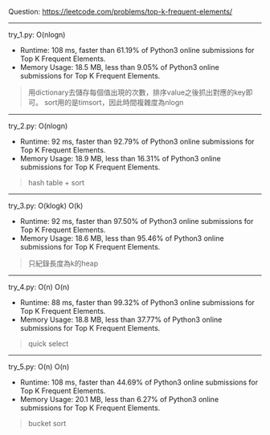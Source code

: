 Question: https://leetcode.com/problems/top-k-frequent-elements/

---

try_1.py: O(nlogn)
* Runtime: 108 ms, faster than 61.19% of Python3 online submissions for Top K Frequent Elements.
* Memory Usage: 18.5 MB, less than 9.05% of Python3 online submissions for Top K Frequent Elements.

> 用dictionary去儲存每個值出現的次數，排序value之後抓出對應的key即可。
> sort用的是timsort，因此時間複雜度為nlogn

---

try_2.py: O(nlogn)
* Runtime: 92 ms, faster than 92.79% of Python3 online submissions for Top K Frequent Elements.
* Memory Usage: 18.9 MB, less than 16.31% of Python3 online submissions for Top K Frequent Elements.

> hash table + sort

---

try_3.py: O(klogk) O(k)

* Runtime: 92 ms, faster than 97.50% of Python3 online submissions for Top K Frequent Elements.
* Memory Usage: 18.6 MB, less than 95.46% of Python3 online submissions for Top K Frequent Elements.

> 只紀錄長度為k的heap

---

try_4.py: O(n) O(n)

* Runtime: 88 ms, faster than 99.32% of Python3 online submissions for Top K Frequent Elements.
* Memory Usage: 18.8 MB, less than 37.77% of Python3 online submissions for Top K Frequent Elements.

> quick select

---

try_5.py: O(n) O(n)

* Runtime: 108 ms, faster than 44.69% of Python3 online submissions for Top K Frequent Elements.
* Memory Usage: 20.1 MB, less than 6.27% of Python3 online submissions for Top K Frequent Elements.

> bucket sort
